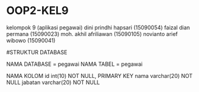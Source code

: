# OOP2-KEL9
kelompok 9 (aplikasi pegawai)
dini prindhi hapsari (15090054)
faizal dian permana (15090023)
moh. akhil afriliawan (15090105)
novianto arief wibowo (15090041)

#STRUKTUR DATABASE

NAMA DATABASE = pegawai NAMA TABEL = pegawai

NAMA KOLOM
id int(10) NOT NULL, PRIMARY KEY
nama varchar(20) NOT NULL
jabatan varchar(20) NOT NULL
